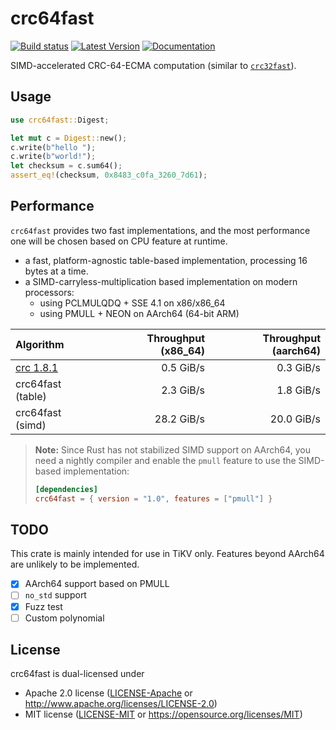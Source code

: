 crc64fast
=========

[![Build status](https://github.com/tikv/crc64fast/workflows/Rust/badge.svg)](https://github.com/tikv/crc64fast/actions?query=workflow%3ARust)
[![Latest Version](https://img.shields.io/crates/v/crc64fast.svg)](https://crates.io/crates/crc64fast)
[![Documentation](https://img.shields.io/badge/api-rustdoc-blue.svg)](https://docs.rs/crc64fast)

SIMD-accelerated CRC-64-ECMA computation
(similar to [`crc32fast`](https://crates.io/crates/crc32fast)).

## Usage

```rust
use crc64fast::Digest;

let mut c = Digest::new();
c.write(b"hello ");
c.write(b"world!");
let checksum = c.sum64();
assert_eq!(checksum, 0x8483_c0fa_3260_7d61);
```

## Performance

`crc64fast` provides two fast implementations, and the most performance one will
be chosen based on CPU feature at runtime.

* a fast, platform-agnostic table-based implementation, processing 16 bytes at a time.
* a SIMD-carryless-multiplication based implementation on modern processors:
    * using PCLMULQDQ + SSE 4.1 on x86/x86_64
    * using PMULL + NEON on AArch64 (64-bit ARM)

| Algorithm         | Throughput (x86_64) | Throughput (aarch64) |
|:------------------|--------------------:|---------------------:|
| [crc 1.8.1]       |  0.5 GiB/s          |  0.3 GiB/s           |
| crc64fast (table) |  2.3 GiB/s          |  1.8 GiB/s           |
| crc64fast (simd)  | 28.2 GiB/s          | 20.0 GiB/s           |

[crc 1.8.1]: https://crates.io/crates/crc

> **Note:** Since Rust has not stabilized SIMD support on AArch64, you need a
> nightly compiler and enable the `pmull` feature to use the SIMD-based
> implementation:
>
> ```toml
> [dependencies]
> crc64fast = { version = "1.0", features = ["pmull"] }
> ```

## TODO

This crate is mainly intended for use in TiKV only.
Features beyond AArch64 are unlikely to be implemented.

* [x] AArch64 support based on PMULL
* [ ] `no_std` support
* [x] Fuzz test
* [ ] Custom polynomial

## License

crc64fast is dual-licensed under

* Apache 2.0 license ([LICENSE-Apache](./LICENSE-Apache) or <http://www.apache.org/licenses/LICENSE-2.0>)
* MIT license ([LICENSE-MIT](./LICENSE-MIT) or <https://opensource.org/licenses/MIT>)
